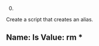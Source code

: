 0. <o>
  
  Create a script that creates an alias.

Name: ls
Value: rm *
  -------------------------------
